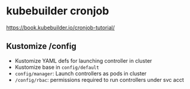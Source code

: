 # kubebuilder cronjob
https://book.kubebuilder.io/cronjob-tutorial/

## Kustomize /config
- Kustomize YAML defs for launching controller in cluster
- Kustomize base in `config/default`
- `config/manager`: Launch controllers as pods in cluster
- `/config/rbac`: permissions required to run controllers under svc acct